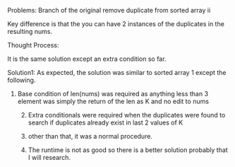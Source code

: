 Problems:
Branch of the original remove duplicate from sorted array ii

Key difference is that the you can have 2 instances of the duplicates in the resulting nums.

Thought Process:

It is the same solution except an extra condition so far.

Solution1:
As expected, the solution was similar to sorted array 1 except the following.
  
 1. Base condition of len(nums) was required as anything less than 3 element was simply the return of the len as K and no edit to nums

    2. Extra conditionals were required when the duplicates were found to search if duplicates already exist in last 2 values of K

    3. other than that, it was a normal procedure.

    4. The runtime is not as good so there is a better solution probably that I will research.
